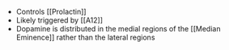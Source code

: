 - Controls [[Prolactin]]
- Likely triggered by [[A12]]
- Dopamine is distributed in the medial regions of the [[Median Eminence]] rather than the lateral regions